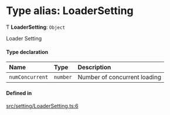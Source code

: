 # Type alias: LoaderSetting

Ƭ **LoaderSetting**: `Object`

Loader Setting

#### Type declaration

| Name | Type | Description |
| :------ | :------ | :------ |
| `numConcurrent` | `number` | Number of concurrent loading |

#### Defined in

[src/setting/LoaderSetting.ts:6](https://github.com/Orillusion/orillusion/blob/main/src/setting/LoaderSetting.ts#L6)
